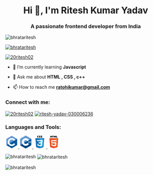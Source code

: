 <h1 align="center">Hi 👋, I'm Ritesh Kumar Yadav</h1>
<h3 align="center">A passionate frontend developer from India</h3>

<p align="left"> <img src="https://komarev.com/ghpvc/?username=bhrataritesh&label=Profile%20views&color=0e75b6&style=flat" alt="bhrataritesh" /> </p>

<p align="left"> <a href="https://github.com/ryo-ma/github-profile-trophy"><img src="https://github-profile-trophy.vercel.app/?username=bhrataritesh" alt="bhrataritesh" /></a> </p>

<p align="left"> <a href="https://twitter.com/20ritesh02" target="blank"><img src="https://img.shields.io/twitter/follow/20ritesh02?logo=twitter&style=for-the-badge" alt="20ritesh02" /></a> </p>

- 🌱 I’m currently learning **Javascript**

- 💬 Ask me about **HTML , CSS , c++**

- 📫 How to reach me **ratohikumar@gmail.com**

<h3 align="left">Connect with me:</h3>
<p align="left">
<a href="https://twitter.com/20ritesh02" target="blank"><img align="center" src="https://raw.githubusercontent.com/rahuldkjain/github-profile-readme-generator/master/src/images/icons/Social/twitter.svg" alt="20ritesh02" height="30" width="40" /></a>
<a href="https://linkedin.com/in/ritesh-yadav-030006236" target="blank"><img align="center" src="https://raw.githubusercontent.com/rahuldkjain/github-profile-readme-generator/master/src/images/icons/Social/linked-in-alt.svg" alt="ritesh-yadav-030006236" height="30" width="40" /></a>
</p>

<h3 align="left">Languages and Tools:</h3>
<p align="left"> <a href="https://www.cprogramming.com/" target="_blank" rel="noreferrer"> <img src="https://raw.githubusercontent.com/devicons/devicon/master/icons/c/c-original.svg" alt="c" width="40" height="40"/> </a> <a href="https://www.w3schools.com/cpp/" target="_blank" rel="noreferrer"> <img src="https://raw.githubusercontent.com/devicons/devicon/master/icons/cplusplus/cplusplus-original.svg" alt="cplusplus" width="40" height="40"/> </a> <a href="https://www.w3schools.com/css/" target="_blank" rel="noreferrer"> <img src="https://raw.githubusercontent.com/devicons/devicon/master/icons/css3/css3-original-wordmark.svg" alt="css3" width="40" height="40"/> </a> <a href="https://www.w3.org/html/" target="_blank" rel="noreferrer"> <img src="https://raw.githubusercontent.com/devicons/devicon/master/icons/html5/html5-original-wordmark.svg" alt="html5" width="40" height="40"/> </a> </p>

<p><img align="left" src="https://github-readme-stats.vercel.app/api/top-langs?username=bhrataritesh&show_icons=true&locale=en&layout=compact" alt="bhrataritesh" /></p>

<p>&nbsp;<img align="center" src="https://github-readme-stats.vercel.app/api?username=bhrataritesh&show_icons=true&locale=en" alt="bhrataritesh" /></p>

<p><img align="center" src="https://github-readme-streak-stats.herokuapp.com/?user=bhrataritesh&" alt="bhrataritesh" /></p>
